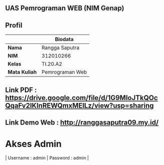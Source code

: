 ## UAS Pemrograman WEB (NIM Genap)

## Profil
| | Biodata |
| -------- | --- |
| **Nama** | Rangga Saputra |
| **NIM** | 312010266 |
| **Kelas** | TI.20.A2 |
| **Mata Kuliah** | Pemrograman Web |

## Link PDF : https://drive.google.com/file/d/1G9MIoJTkQOcQqaFv2IKInREWQmxMEILz/view?usp=sharing

## Link Demo Web : http://ranggasaputra09.my.id/

# Akses Admin
| Username : admin | Password : admin |

